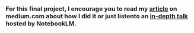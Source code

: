 ### For this final project, I encourage you to read my [article](https://medium.com/@hipolitofilipe/the-different-worlds-in-a-game-of-thrones-f10d1c12fe26) on medium.com about how I did it or just listento an [in-depth talk](https://notebooklm.google.com/notebook/599c7f5c-9158-4d49-a2ee-21ad4c9ce098/audio) hosted by NotebookLM.